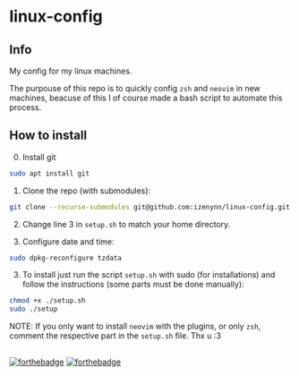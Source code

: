 # linux-config

## Info

My config for my linux machines.

The purpouse of this repo is to quickly config `zsh` and `neovim` in new machines, beacuse of this I of course made a bash script to automate this process.

## How to install

0. Install git
```sh
sudo apt install git
```

1. Clone the repo (with submodules):
```sh
git clone --recurse-submodules git@github.com:izenynn/linux-config.git
```

2. Change line 3 in `setup.sh` to match your home directory.

3. Configure date and time:
```sh
sudo dpkg-reconfigure tzdata
```

3. To install just run the script `setup.sh` with sudo (for installations) and follow the instructions (some parts must be done manually):
```sh
chmod +x ./setup.sh
sudo ./setup
```

NOTE: If you only want to install `neovim` with the plugins, or only `zsh`, comment the respective part in the `setup.sh` file. Thx u :3

##
[![forthebadge](https://forthebadge.com/images/badges/0-percent-optimized.svg)](https://forthebadge.com)
[![forthebadge](https://forthebadge.com/images/badges/works-on-my-machine.svg)](https://forthebadge.com)
